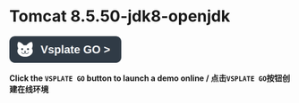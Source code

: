 # Tomcat 8.5.50-jdk8-openjdk

<a href="https://www.vsplate.com/?docker-compose=https://github.com/vsplate/dcenvs/tomcat/8.5.50-jdk8-openjdk"><img alt="VSPLATE GO" src="https://raw.githubusercontent.com/vsplate/images/master/vsgo_btn.png" width="200px"></a>

**Click the `VSPLATE GO` button to launch a demo online / 点击`VSPLATE GO`按钮创建在线环境**